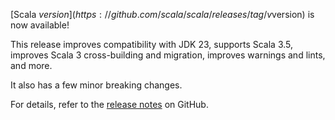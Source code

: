 [Scala $version](https://github.com/scala/scala/releases/tag/v$version) is now available!

This release
improves compatibility with JDK 23,
supports Scala 3.5,
improves Scala 3 cross-building and migration,
improves warnings and lints,
and more.

It also has a few minor breaking changes.

For details, refer to the [release notes](https://github.com/scala/scala/releases/tag/v$version) on GitHub.
